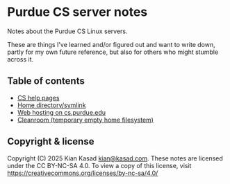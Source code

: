 # Purdue CS server notes

Notes about the Purdue CS Linux servers.

These are things I've learned and/or figured out and want to write down, partly
for my own future reference, but also for others who might stumble across it.

## Table of contents

- [CS help pages](./notes/Help%20pages.md)
- [Home directory/symlink](./notes/Home%20symlink.md)
- [Web hosting on cs.purdue.edu](./notes/WWW.md)
- [Cleanroom (temporary empty home filesystem)](./notes/Cleanroom.md)

## Copyright & license

Copyright (C) 2025  Kian Kasad <kian@kasad.com>.
These notes are licensed under the CC BY-NC-SA 4.0.
To view a copy of this license, visit https://creativecommons.org/licenses/by-nc-sa/4.0/
